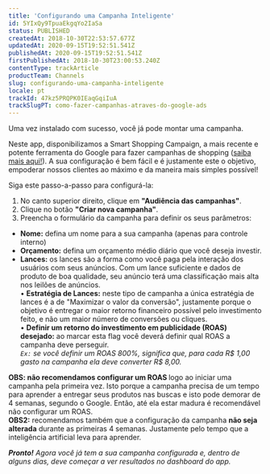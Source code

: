 ```yaml
---
title: 'Configurando uma Campanha Inteligente'
id: 5YIxQy9TpuaEkgqYo2IaSa
status: PUBLISHED
createdAt: 2018-10-30T22:53:57.677Z
updatedAt: 2020-09-15T19:52:51.541Z
publishedAt: 2020-09-15T19:52:51.541Z
firstPublishedAt: 2018-10-30T23:00:53.240Z
contentType: trackArticle
productTeam: Channels
slug: configurando-uma-campanha-inteligente
locale: pt
trackId: 47kz5PRQPK0IEaqGqiIuA
trackSlugPT: como-fazer-campanhas-atraves-do-google-ads
---
```


Uma vez instalado com sucesso, você já pode montar uma campanha. 

Neste app, disponibilizamos a Smart Shopping Campaign, a mais recente e potente ferramenta do Google para fazer campanhas de shopping ([saiba mais aqui!](https://support.google.com/google-ads/answer/7457632?hl=pt-BR)). A sua configuração é bem fácil e é justamente este o objetivo, empoderar nossos clientes ao máximo e da maneira mais simples possível!

Siga este passo-a-passo para configurá-la:

1. No canto superior direito, clique em __"Audiência das campanhas"__.
2. Clique no botão __"Criar nova campanha"__.
3. Preencha o formulário da campanha para definir os seus parâmetros:
 - __Nome:__ defina um nome para a sua campanha (apenas para controle interno)
 - __Orçamento:__ defina um orçamento médio diário que você deseja investir.
 - __Lances:__ os lances são a forma como você paga pela interação dos usuários com seus anúncios. Com um lance suficiente e dados de produto de boa qualidade, seu anúncio terá uma classificação mais alta nos leilões de anúncios.
    <br/>&bull; __Estratégia de Lances:__ neste tipo de campanha a única estratégia de lances é a de "Maximizar o valor da conversão", justamente porque o objetivo é entregar o maior retorno financeiro possível pelo investimento feito, e não um maior número de conversões ou cliques.
    <br/>&bull; __Definir um retorno do investimento em publicidade (ROAS) desejado:__ ao marcar esta flag você deverá definir qual ROAS a campanha deve perseguir.
    <br/>_`Ex:` se você definir um ROAS 800%, significa que, para cada R$ 1,00 gasto na campanha ela deve converter R$ 8,00._

<div class="alert alert-warning">
<strong>OBS: não recomendamos configurar um ROAS </strong> logo ao iniciar uma campanha pela primeira vez. Isto porque a campanha precisa de um tempo para aprender a entregar seus produtos nas buscas e isto pode demorar de 4 semanas, segundo o Google. Então, até ela estar madura é recomendável não configurar um ROAS.
</div>

<div class="alert alert-warning">
<strong>OBS2:</strong> recomendamos também que a configuração da campanha <strong>não seja alterada</strong> durante as primeiras 4 semanas. Justamente pelo tempo que a inteligência artificial leva para aprender.
</div>

*__Pronto!__ Agora você já tem a sua campanha configurada e, dentro de alguns dias, deve começar a ver resultados no dashboard do app.*
